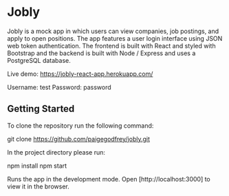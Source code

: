 # Jobly

Jobly is a mock app in which users can view companies, job postings, and apply to open positions. The app features a user login interface using JSON web token authentication. The frontend is built with React and styled with Bootstrap and the backend is built with Node / Express and uses a PostgreSQL database.

Live demo: https://jobly-react-app.herokuapp.com/

Username: test
Password: password

## Getting Started
To clone the repository run the following command:

git clone https://github.com/paigegodfrey/jobly.git

In the project directory please run:

npm install
npm start

Runs the app in the development mode.
Open [http://localhost:3000] to view it in the browser.

